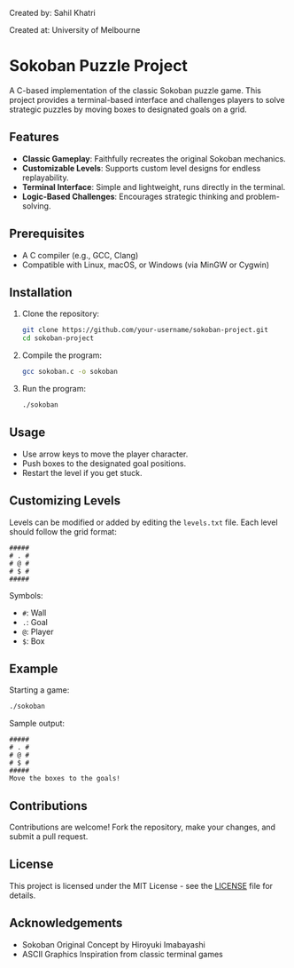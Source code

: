 Created by: Sahil Khatri

Created at: University of Melbourne

# Sokoban Puzzle Project

A C-based implementation of the classic Sokoban puzzle game. This project provides a terminal-based interface and challenges players to solve strategic puzzles by moving boxes to designated goals on a grid.

## Features

- **Classic Gameplay**: Faithfully recreates the original Sokoban mechanics.
- **Customizable Levels**: Supports custom level designs for endless replayability.
- **Terminal Interface**: Simple and lightweight, runs directly in the terminal.
- **Logic-Based Challenges**: Encourages strategic thinking and problem-solving.

## Prerequisites

- A C compiler (e.g., GCC, Clang)
- Compatible with Linux, macOS, or Windows (via MinGW or Cygwin)

## Installation

1. Clone the repository:

   ```bash
   git clone https://github.com/your-username/sokoban-project.git
   cd sokoban-project
   ```

2. Compile the program:

   ```bash
   gcc sokoban.c -o sokoban
   ```

3. Run the program:

   ```bash
   ./sokoban
   ```

## Usage

- Use arrow keys to move the player character.
- Push boxes to the designated goal positions.
- Restart the level if you get stuck.

## Customizing Levels

Levels can be modified or added by editing the `levels.txt` file. Each level should follow the grid format:

```
#####
# . #
# @ #
# $ #
#####
```

Symbols:
- `#`: Wall
- `.`: Goal
- `@`: Player
- `$`: Box

## Example

Starting a game:

```bash
./sokoban
```

Sample output:

```
#####
# . #
# @ #
# $ #
#####
Move the boxes to the goals!
```

## Contributions

Contributions are welcome! Fork the repository, make your changes, and submit a pull request.

## License

This project is licensed under the MIT License - see the [LICENSE](LICENSE) file for details.

## Acknowledgements

- Sokoban Original Concept by Hiroyuki Imabayashi
- ASCII Graphics Inspiration from classic terminal games
